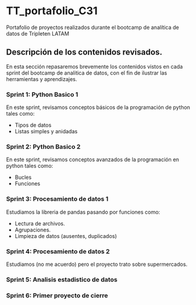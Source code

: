 # TT_portafolio_C31
Portafolio de proyectos realizados durante el bootcamp de analítica de datos de Tripleten LATAM


## Descripción de los contenidos revisados.

En esta sección repasaremos brevemente los contenidos vistos en cada sprint del bootcamp de analitica de datos, con el fin de ilustrar las herramientas y aprendizajes.

### Sprint 1: Python Basico 1
En este sprint, revisamos conceptos básicos de la programación de python tales como:
- Tipos de datos
- Listas simples y anidadas

### Sprint 2: Python Basico 2
En este sprint, revisamos conceptos avanzados de la programación en python tales como:
- Bucles
- Funciones

### Sprint 3: Procesamiento de datos 1
Estudiamos la libreria de pandas pasando por funciones como:
- Lectura de archivos.
- Agrupaciones.
- Limpieza de datos (ausentes, duplicados)

### Sprint 4: Procesamiento de datos 2
Estudiamos (no me acuerdo) pero el proyecto trato sobre supermercados.

### Sprint 5: Analisis estadistico de datos

### Sprint 6: Primer proyecto de cierre

